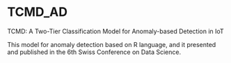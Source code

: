 # TCMD_AD
TCMD: A Two-Tier Classification Model for Anomaly-based Detection in IoT

This model for anomaly detection based on R language, and it presented and published in the 6th Swiss Conference on Data Science. 
